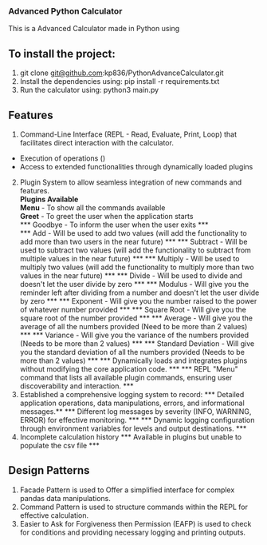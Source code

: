 ### Advanced Python Calculator
This is a Advanced Calculator made in Python using 
## To install the project:
1. git clone git@github.com:kp836/PythonAdvanceCalculator.git
2. Install the dependencies using: pip install -r requirements.txt
3. Run the calculator using: python3 main.py

## Features
1. Command-Line Interface (REPL - Read, Evaluate, Print, Loop) that facilitates direct interaction with the calculator. 
- Execution of operations () 
- Access to extended functionalities through dynamically loaded plugins 
2. Plugin System to allow seamless integration of new commands and features.   
    __Plugins Available__   
    __Menu__ - To show all the commands available    
    __Greet__ - To greet the user when the application starts    
    *** Goodbye - To inform the user when the user exits ***  
    *** Add - Will be used to add two values (will add the functionality to add more than two users in the near future) ***
    *** Subtract - Will be used to subtract two values (will  add the functionality to subtract from multiple values in the near future) ***
    *** Multiply - Will be used to multiply two values (will add the functionality to multiply more than two values in the near future) ***
    *** Divide - Will be used to divide and doesn't let the user divide by zero ***
    *** Modulus - Will give you the reminder left after dividing from a number and doesn't let the user divide by zero ***
    *** Exponent - Will give you the number raised to the power of whatever number provided ***
    *** Square Root - Will give you the square root of the number provided ***
    *** Average - Will give you the average of all the numbers provided (Need to be more than 2 values) ***
    *** Variance - Will give you the variance of the numbers provided (Needs to be more than 2 values) ***
    *** Standard Deviation - Will give you the standard deviation of all the numbers provided (Needs to be more than 2 values) ***
    *** Dynamically loads and integrates plugins without modifying the core application code. ***
    *** REPL "Menu" command that lists all available plugin commands, ensuring user discoverability and interaction. ***
3. Established a comprehensive logging system to record:
*** Detailed application operations, data manipulations, errors, and informational messages.**
*** Different log messages by severity (INFO, WARNING, ERROR) for effective monitoring. ***
*** Dynamic logging configuration through environment variables for levels and output destinations. ***
4. Incomplete calculation history 
*** Available in plugins but unable to populate the csv file ***
## Design Patterns 
1. Facade Pattern is used to Offer a simplified interface for complex pandas data manipulations.
2. Command Pattern is used to structure commands within the REPL for effective calculation.
3. Easier to Ask for Forgiveness then Permission (EAFP) is used to check for conditions and providing necessary logging and printing outputs.
